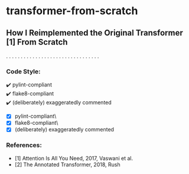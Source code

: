 # transformer-from-scratch
## How I Reimplemented the Original Transformer [1] From Scratch
. . . . . . . . . . . . . . . . . . . . . . . . . . . . . . . . 

### Code Style:
:heavy_check_mark: pylint-compliant\
:heavy_check_mark: flake8-compliant\
:heavy_check_mark: (deliberately) exaggeratedly commented
- [X] pylint-compliant\
- [X] flake8-compliant\
- [X] (deliberately) exaggeratedly commented

### References:
- [1] Attention Is All You Need, 2017, Vaswani et al.
- [2] The Annotated Transformer, 2018, Rush
